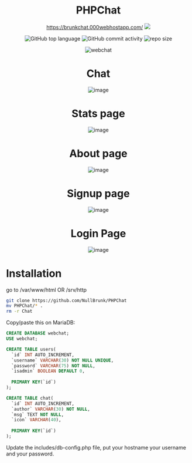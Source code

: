 <div align="center">
  
# PHPChat 

https://brunkchat.000webhostapp.com/ 
<img src="https://github-readme-stats.vercel.app/api?username=NullBrunk&hide_border=true&theme=aura&show_icons=true" />
<br/> 

![GitHub top language](https://img.shields.io/github/languages/top/NullBrunk/PHPChat?style=for-the-badge)
![GitHub commit activity](https://img.shields.io/github/commit-activity/m/NullBrunk/PHPChat?style=for-the-badge)
![repo size](https://img.shields.io/github/repo-size/NullBrunk/PHPChat?style=for-the-badge)
 


![webchat](https://user-images.githubusercontent.com/125673909/219771897-f0eb2551-932f-40db-8924-9d56f896d725.png)

# Chat
![image](https://user-images.githubusercontent.com/125673909/233087679-196e4f1e-285b-4e73-a52e-00074620cf6b.png)

# Stats page 
![image](https://user-images.githubusercontent.com/125673909/233104552-cc96740a-f7de-424c-8138-164b3c7a38b0.png)

# About page
![image](https://user-images.githubusercontent.com/125673909/233104696-55728e2e-e650-4276-8721-8256445193d2.png)


# Signup page
![image](https://user-images.githubusercontent.com/125673909/233086729-9402d354-e00d-4fc4-81ca-e69d7126858c.png)


# Login Page
![image](https://user-images.githubusercontent.com/125673909/233081386-8e317971-8dc0-41bb-8992-d6d268aabf65.png)

  
</div>


# Installation

go to /var/www/html OR /srv/http
```bash
git clone https://github.com/NullBrunk/PHPChat
mv PHPChat/* .
rm -r Chat
```

Copy/paste this on MariaDB:

```sql
CREATE DATABASE webchat;
USE webchat;

CREATE TABLE users(
  `id` INT AUTO_INCREMENT,
  `username` VARCHAR(30) NOT NULL UNIQUE,
  `password` VARCHAR(75) NOT NULL,
  `isadmin` BOOLEAN DEFAULT 0,
  
  PRIMARY KEY(`id`)
);

CREATE TABLE chat(
  `id` INT AUTO_INCREMENT,
  `author` VARCHAR(30) NOT NULL,
  `msg` TEXT NOT NULL,
  `icon` VARCHAR(40),
  
  PRIMARY KEY(`id`)
);
```
Update the includes/db-config.php file, put your hostname your username and your password.

